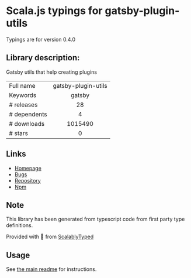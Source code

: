 
# Scala.js typings for gatsby-plugin-utils

Typings are for version 0.4.0

## Library description:
Gatsby utils that help creating plugins

|                    |                 |
| ------------------ | :-------------: |
| Full name          | gatsby-plugin-utils |
| Keywords           | gatsby |
| # releases         | 28 |
| # dependents       | 4 |
| # downloads        | 1015490 |
| # stars            | 0 |

## Links
- [Homepage](https://github.com/gatsbyjs/gatsby/tree/master/packages/gatsby-plugin-utils#readme)
- [Bugs](https://github.com/gatsbyjs/gatsby/issues)
- [Repository](https://github.com/gatsbyjs/gatsby)
- [Npm](https://www.npmjs.com/package/gatsby-plugin-utils)
    


## Note
This library has been generated from typescript code from first party type definitions.

Provided with :purple_heart: from [ScalablyTyped](https://github.com/oyvindberg/ScalablyTyped)

## Usage
See [the main readme](../../readme.md) for instructions.



